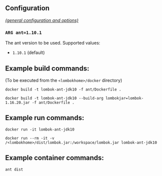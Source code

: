 ## Configuration

[_(general configuration and options)_](../readme.md)

### `ARG ant=1.10.1`

The ant version to be used. Supported values:

- `1.10.1` (default)

## Example build commands:

(To be executed from the `<lombokhome>/docker` directory)

```
docker build -t lombok-ant-jdk10 -f ant/Dockerfile .

docker build -t lombok-ant-jdk10 --build-arg lombokjar=lombok-1.16.20.jar -f ant/Dockerfile .
```

## Example run commands:

```
docker run -it lombok-ant-jdk10

docker run --rm -it -v /<lombokhome>/dist/lombok.jar:/workspace/lombok.jar lombok-ant-jdk10
```

## Example container commands:

```
ant dist
```
